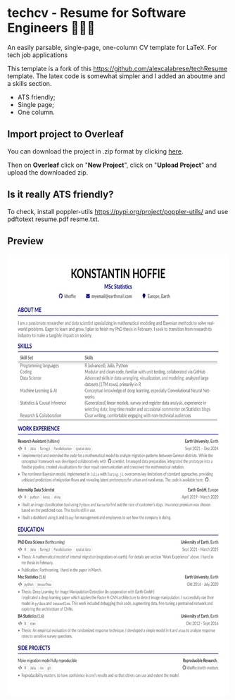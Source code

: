 # techcv - Resume for Software Engineers 👨🏻‍💻
An easily parsable, single-page, one-column CV template for LaTeX. For
tech job applications

This template is a fork of this
https://github.com/alexcalabrese/techResume template. The latex code
is somewhat simpler and I added an aboutme and a skills section.

- ATS friendly;
- Single page;
- One column.

## Import project to Overleaf
You can download the project in .zip format by clicking [here](https://github.com/khoffie/techcv/archive/refs/heads/main.zip).

Then on **Overleaf** click on "**New Project**", click on "**Upload Project**" and upload the downloaded zip.

## Is it really ATS friendly?
To check, install poppler-utils https://pypi.org/project/poppler-utils/ and use pdftotext resume.pdf resme.txt.

## Preview

<img align="center" src="example/resume.png" height="1000px"/>

